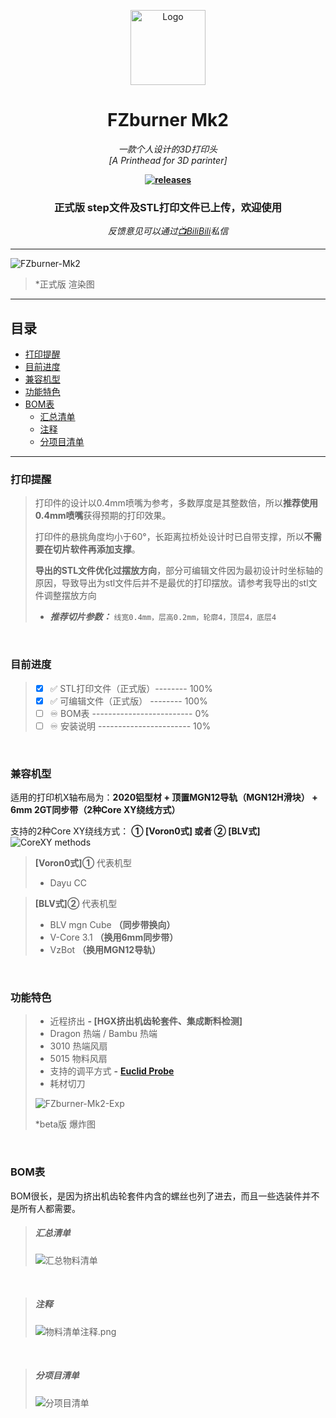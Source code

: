 <p align="center">
  <a href="https://space.bilibili.com/1898517">
    <img src="https://github.com/FZaii/FZai/blob/main/images/FZ-Logo.png" alt="Logo" width="120" height="120">
  </a>
    <br />
</p>

<h1 align="center">FZburner Mk2</h1>

*<p align="center">一款个人设计的3D打印头
  <br />
  [A Printhead for 3D parinter]</p>*

**<p align="center">[![releases](https://img.shields.io/github/v/release/FZaii/FZburner)](https://github.com/FZaii/FZburner/releases)</p>**
**<h3 align="center"> 正式版 step文件及STL打印文件已上传，欢迎使用 </h3>**
*<p align="center">反馈意见可以通过[📺BiliBili](https://space.bilibili.com/1898517)私信</p>*

 ---
 
![FZburner-Mk2](Images-效果图/FZBurner_Mk2.png)
> *正式版 渲染图
 ---

## 目录

- [打印提醒](#打印提醒)
- [目前进度](#目前进度)
- [兼容机型](#兼容机型)
- [功能特色](#功能特色)
- [BOM表](#BOM表)
  - [汇总清单](#汇总清单)
  - [注释](#注释)
  - [分项目清单](#分项目清单)

---

### 打印提醒

>  打印件的设计以0.4mm喷嘴为参考，多数厚度是其整数倍，所以**推荐使用0.4mm喷嘴**获得预期的打印效果。
> 
>  打印件的悬挑角度均小于60°，长距离拉桥处设计时已自带支撑，所以**不需要在切片软件再添加支撑**。
> 
>  **导出的STL文件优化过摆放方向**，部分可编辑文件因为最初设计时坐标轴的原因，导致导出为stl文件后并不是最优的打印摆放。请参考我导出的stl文件调整摆放方向
> 
> - ***推荐切片参数：*** ` 线宽0.4mm，层高0.2mm，轮廓4，顶层4，底层4 `

<br />

### 目前进度 

> - [x] ✅ STL打印文件（正式版）-------- 100%
> - [x] ✅ 可编辑文件（正式版） -------- 100%
> - [ ] ♾ BOM表 ------------------------- 0%
> - [ ]  ♾ 安装说明 ----------------------- 10%

<br /> 

### 兼容机型

适用的打印机X轴布局为：**2020铝型材  +  顶置MGN12导轨（MGN12H滑块） +  6mm 2GT同步带（2种Core XY绕线方式）**

支持的2种Core XY绕线方式： **① [Voron0式]  或者  ② [BLV式]**
![CoreXY methods](Images-效果图/支持2种CoroXY绕线方式.png)

> **[Voron0式]①** 代表机型
> - Dayu CC

> **[BLV式]②** 代表机型
> - BLV mgn Cube **（同步带换向）**
> - V-Core 3.1 **（换用6mm同步带）**
> - VzBot **（换用MGN12导轨）**

<br />


### 功能特色

> - 近程挤出  **- [HGX挤出机齿轮套件、集成断料检测]**
> - Dragon 热端 / Bambu 热端
> - 3010 热端风扇
> - 5015 物料风扇
> - 支持的调平方式  **-** [**Euclid Probe**](https://github.com/nionio6915/Euclid_Probe)
> - 耗材切刀
>  
> ![FZburner-Mk2-Exp](Images-效果图/FZburner-MK2_Exploded_View.gif)
>
> *beta版 爆炸图

<br />

### BOM表
BOM很长，是因为挤出机齿轮套件内含的螺丝也列了进去，而且一些选装件并不是所有人都需要。

> ##### 汇总清单
> ![汇总物料清单](Images-效果图/汇总物料清单.png)
  <br />
  
>##### 注释
> ![物料清单注释.png](Images-效果图/物料清单注释.png)
  <br />

>##### 分项目清单
> ![分项目清单](Images-效果图/分项目物料清单.png)
  <br />

